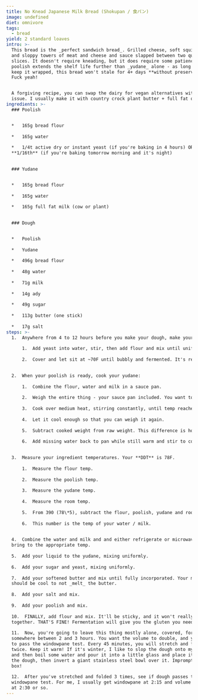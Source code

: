 ```yaml
---
title: No Knead Japanese Milk Bread (Shokupan / 食パン)
image: undefined
diet: omnivore
tags:
  - bread
yield: 2 standard loaves
intro: >-
  This bread is the _perfect sandwich bread_. Grilled cheese, soft squishy PB&Js
  and sloppy towers of meat and cheese and sauce slapped between two quivering
  slices. It doesn't require kneading, but it does require some patience. The
  poolish extends the shelf life further than _yudane_ alone - as long as you
  keep it wrapped, this bread won't stale for 4+ days **without preservatives**.
  Fuck yeah!


  A forgiving recipe, you can swap the dairy for vegan alternatives without
  issue. I usually make it with country crock plant butter + full fat oat milk.
ingredients: >-
  ### Poolish


  *   165g bread flour
      
  *   165g water
      
  *   1/4t active dry or instant yeast (if you're baking in 4 hours) OR
  **1/16th** (if you're baking tomorrow morning and it's night)
      

  ### Yudane


  *   165g bread flour
      
  *   165g water
      
  *   165g full fat milk (cow or plant)
      

  ### Dough


  *   Poolish
      
  *   Yudane
      
  *   496g bread flour
      
  *   48g water
      
  *   71g milk
      
  *   14g ady
      
  *   49g sugar
      
  *   113g butter (one stick)
      
  *   17g salt
steps: >-
  1.  Anywhere from 4 to 12 hours before you make your dough, make your poolish:
      
      1.  Add yeast into water, stir, then add flour and mix until uniform. Personally, I think using a whisk for any sort of dough is nonsense - too much sticks to the whisk. Use chopsticks!
          
      2.  Cover and let sit at ~70F until bubbly and fermented. It's ready when a blob dropped in a cup of water will float.

          
  2.  When your poolish is ready, cook your yudane:
      
      1.  Combine the flour, water and milk in a sauce pan.
          
      2.  Weigh the entire thing - your sauce pan included. You want to know how much it weighs up front so you know how much liquid you've cooked off while gelatinizing your starch.
          
      3.  Cook over medium heat, stirring constantly, until temp reaches 150F - the mixture will be pudding like in consistency.
          
      4.  Let it cool enough so that you can weigh it again.
          
      5.  Subtract cooked weight from raw weight. This difference is how much liquid you've cooked off that needs to be added back to the recipe.
          
      6.  Add missing water back to pan while still warm and stir to combine. This also helps cool the yudane and loosens it up so it won't be so difficult to remove from the pan.

          
  3.  Measure your ingredient temperatures. Your **DDT** is 78F.
      
      1.  Measure the flour temp.
          
      2.  Measure the poolish temp.
          
      3.  Measure the yudane temp.
          
      4.  Measure the room temp.
          
      5.  From 390 (78\*5), subtract the flour, poolish, yudane and room temperatures.
          
      6.  This number is the temp of your water / milk.

          
  4.  Combine the water and milk and and either refrigerate or microwave to
  bring to the appropriate temp.
      
  5.  Add your liquid to the yudane, mixing uniformly.
      
  6.  Add your sugar and yeast, mixing uniformly.
      
  7.  Add your softened butter and mix until fully incorporated. Your mixture
  should be cool to not _melt_ the butter.
      
  8.  Add your salt and mix.
      
  9.  Add your poolish and mix.
      
  10.  FINALLY, add flour and mix. It'll be sticky, and it won't really hold
  together. THAT'S FINE! Fermentation will give you the gluten you need.
      
  11.  Now, you're going to leave this thing mostly alone, covered, for
  somewhere between 2 and 3 hours. You want the volume to double, and you want
  to pass the windowpane test. Every 45 minutes, you will stretch and fold
  twice. Keep it warm! If it's winter, I like to slop the dough onto my bench
  and then boil some water and pour it into a little glass and place it next to
  the dough, then invert a giant stainless steel bowl over it. Impromptu proof
  box!
      
  12.  After you've stretched and folded 3 times, see if dough passes the
  windowpane test. For me, I usually get windowpane at 2:15 and volume doubling
  at 2:30 or so.
---
```

